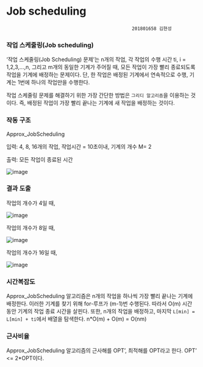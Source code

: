 # Job scheduling
                                                  201801658 김현성
### 작업 스케줄링(Job scheduling)

  ‘작업 스케줄링(Job Scheduling) 문제’는 n개의 작업, 각 작업의 수행 시간 ti, i = 1,2,3,…,n, 그리고 m개의 동일한 기계가 주어질 때, 모든 작업이 가장 빨리 종료되도록 작업을 기계에 배정하는 문제이다. 단, 한 작업은 배정된 기계에서 연속적으로 수행, 기계는 1번에 하나의 작업만을 수행한다.
  
  작업 스케줄링 문제를 해결하기 위한 가장 간단한 방법은 `그리디 알고리즘`을 이용하는 것이다.
  즉, 배정된 작업이 가장 빨리 끝나는 기계에 새 작업을 배정하는 것이다.

### 작동 구조

  Approx_JobScheduling
  
  입력: 4, 8, 16개의 작업, 작업시간 = 10초이내, 기계의 개수 M= 2
  
  출력: 모든 작업이 종료된 시간

![image](https://user-images.githubusercontent.com/80371590/118577807-0b8b0580-b7c6-11eb-9893-c5ceb5f979a9.png)

### 결과 도출

  작업의 개수가 4일 때,
  
![image](https://user-images.githubusercontent.com/80371590/118578227-be5b6380-b7c6-11eb-9e03-430ab448dd24.png)

  작업의 개수가 8일 때,
  
![image](https://user-images.githubusercontent.com/80371590/118578297-dcc15f00-b7c6-11eb-98f6-44c13d5585a7.png)

  작업의 개수가 16일 때,
  
![image](https://user-images.githubusercontent.com/80371590/118578330-ecd93e80-b7c6-11eb-9b33-e91abf4f6856.png)

### 시간복잡도

  Approx_JobScheduling 알고리즘은 n개의 작업을 하나씩 가장 빨리 끝나는 기계에 배정한다.
  이러한 기계를 찾기 위해 for-루프가 (m-1)번 수행된다.
  따라서 O(m) 시간 동안 기계의 작업 종료 시간을 살핀다.
  또한, n개의 작업을 배정하고, 마지막 `L[min] = L[min] + ti`에서 배열을 탐색한다.
  n*O(m) + O(m) = O(nm)
  
### 근사비율

  Approx_JobScheduling 알고리즘의 근사해를 OPT’, 최적해를 OPT라고 한다.
OPT’ <= 2*OPT이다.


